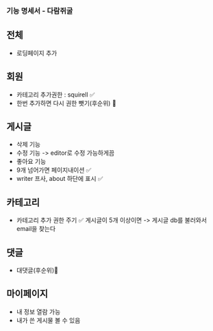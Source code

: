 ### 기능 명세서 - 다람쥐굴

## 전체
 - 로딩페이지 추가
## 회원
 - 카테고리 추가권한 : squirell ✅
 - 한번 추가하면 다시 권한 뺏기(후순위) 🤔
## 게시글
 - 삭제 기능
 - 수정 기능 -> editor로 수정 가능하게끔
 - 좋아요 기능
 - 9개 넘어가면 페이지내이션 ✅
 - writer 프사, about 하단에 표시 ✅
## 카테고리
 - 카테고리 추가 권한 주기 ✅
    게시글이 5개 이상이면 -> 게시글 db를 불러와서 email을 찾는다
## 댓글
 - 대댓글(후순위)🤔
## 마이페이지
 - 내 정보 열람 가능
 - 내가 쓴 게시물 볼 수 있음
